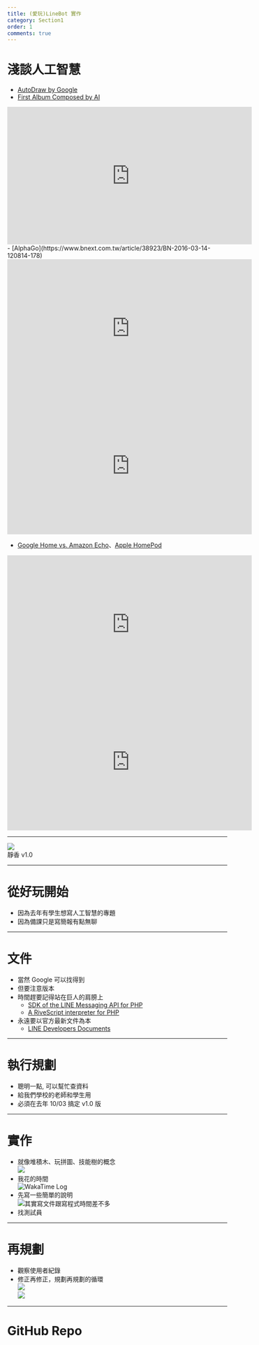 ```yaml
---
title: (愛玩)LineBot 實作
category: Section1
order: 1
comments: true
---
```


# 淺談人工智慧

- [AutoDraw by Google](https://www.autodraw.com/)
- [First Album Composed by AI](https://futurism.com/the-worlds-first-album-composed-and-produced-by-an-ai-has-been-unveiled/)
<iframe width="560" height="315" src="https://www.youtube.com/embed/XUs6CznN8pw" frameborder="0" allowfullscreen></iframe>
- [AlphaGo](https://www.bnext.com.tw/article/38923/BN-2016-03-14-120814-178)

<iframe width="560" height="315" src="https://www.youtube.com/embed/IgFGsWiPqXQ" frameborder="0" allowfullscreen></iframe>

<iframe width="560" height="315" src="https://www.youtube.com/embed/63FDxJ5e_Ew" frameborder="0" allowfullscreen></iframe>

- [Google Home vs. Amazon Echo](http://thewirecutter.com/reviews/amazon-echo-vs-google-home/)、[Apple HomePod](https://www.apple.com/homepod/)
<iframe width="560" height="315" src="https://www.youtube.com/embed/kDl34XmlsdU" frameborder="0" allowfullscreen></iframe>
<iframe width="560" height="315" src="https://www.youtube.com/embed/gjhPgOQp54U" frameborder="0" allowfullscreen></iframe>

---

![](https://qr-official.line.me/sid/L/xqa1397d.png)
<br />靜香 v1.0


---

# 從好玩開始

+ 因為去年有學生想寫人工智慧的專題
+ 因為備課只是寫簡報有點無聊

---

# 文件

+ 當然 Google 可以找得到
+ 但要注意版本
+ 時間趕要記得站在巨人的肩膀上
	- [SDK of the LINE Messaging API for PHP](https://github.com/line/line-bot-sdk-php)
	- [A RiveScript interpreter for PHP](https://github.com/vulcan-project/rivescript-php)
+ 永遠要以官方最新文件為本
	- [LINE Developers Documents](https://developers.line.me/)

---

# 執行規劃

+ 聰明一點, 可以幫忙查資料
+ 給我們學校的老師和學生用
+ 必須在去年 10/03 搞定 v1.0 版

---

# 實作

+ 就像堆積木、玩拼圖、技能樹的概念
  <br />![](http://gameprogrammingpatterns.com/images/bytecode-ast.png)
+ 我花的時間
  <br />![WakaTime Log](/icixin/images/lessons/section3-1.png)
+ 先寫一些簡單的說明
  <br />![其實寫文件跟寫程式時間差不多](/icixin/images/lessons/section3-2.png)
+ 找測試員

---

# 再規劃

+ 觀察使用者紀錄
+ 修正再修正，規劃再規劃的循環
  <br />![](http://toragames.com/wp-content/uploads/2014/05/architecture-cycle-750x400.png)
  <br />![](http://1.bp.blogspot.com/-4F6DOrk9YPg/VKqZu3BvvFI/AAAAAAAAAj8/xYcWcb6V6N4/s1600/iceberg.jpg)


---

# GitHub Repo
<div class="github-card" data-user="iscixin" data-repo="LaravelBot"></div>
